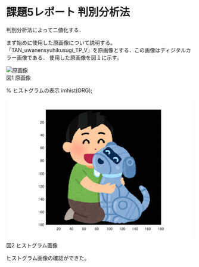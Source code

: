 # 課題5レポート 判別分析法
判別分析法によって二値化する．

まず始めに使用した原画像について説明する。
「TAN_uwanensyuhikusugi_TP_V」を原画像とする．この画像はディジタルカラー画像である．
使用した原画像を図１に示す。

![原画像]()  
図1 原画像

% ヒストグラムの表示
imhist(ORG); 

![原画像](https://github.com/ararai01/lecture_image_processing/blob/master/my_image/pet_robot_man.png)  
図2 ヒストグラム画像


ヒストグラム画像の確認ができた。


